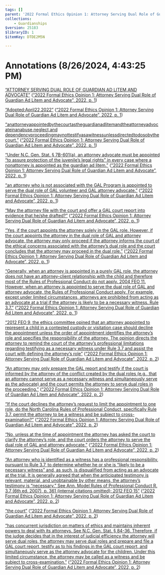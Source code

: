 ```yaml
---
tags: []
parent: '2022 Formal Ethics Opinion 1: Attorney Serving Dual Role of Guardian Ad Litem and Advocate'
collections:
    - Guardianships
$version: 25183
$libraryID: 1
$itemKey: DTDE2M5N

---
```

# Annotations (8/26/2024, 4:43:25 PM)

<span class="highlight" data-annotation="%7B%22attachmentURI%22%3A%22http%3A%2F%2Fzotero.org%2Fusers%2F21885%2Fitems%2FSSI7IIWC%22%2C%22annotationKey%22%3A%226V5C368T%22%2C%22color%22%3A%22%23fced8c%22%2C%22pageLabel%22%3A%221%22%2C%22position%22%3A%7B%22pageIndex%22%3A0%2C%22rects%22%3A%5B%5B39.833%2C640.167%2C521.165%2C658.647%5D%2C%5B39.833%2C616.917%2C126.767%2C635.397%5D%5D%7D%2C%22citationItem%22%3A%7B%22uris%22%3A%5B%22http%3A%2F%2Fzotero.org%2Fusers%2F21885%2Fitems%2FL7IB6Y5U%22%5D%2C%22locator%22%3A%221%22%7D%7D" ztype="zhighlight"><a href="zotero://open-pdf/library/items/SSI7IIWC?page=1&#x26;annotation=6V5C368T">“ATTORNEY SERVING DUAL ROLE OF GUARDIAN AD LITEM AND ADVOCATE”</a></span> <span class="citation" data-citation="%7B%22citationItems%22%3A%5B%7B%22uris%22%3A%5B%22http%3A%2F%2Fzotero.org%2Fusers%2F21885%2Fitems%2FL7IB6Y5U%22%5D%2C%22locator%22%3A%221%22%7D%5D%2C%22properties%22%3A%7B%7D%7D" ztype="zcitation">(<span class="citation-item"><a href="zotero://select/library/items/L7IB6Y5U"><a href="zotero://select/library/items/L7IB6Y5U"></a><a href="zotero://select/library/items/L7IB6Y5U"></a><a href="zotero://select/library/items/L7IB6Y5U"></a><a href="zotero://select/library/items/L7IB6Y5U"></a><a href="zotero://select/library/items/L7IB6Y5U"></a><a href="zotero://select/library/items/L7IB6Y5U"></a><a href="zotero://select/library/items/L7IB6Y5U">“2022 Formal Ethics Opinion 1: Attorney Serving Dual Role of Guardian Ad Litem and Advocate”, 2022, p. 1</a></a></span>)</span>

<span class="highlight" data-annotation="%7B%22attachmentURI%22%3A%22http%3A%2F%2Fzotero.org%2Fusers%2F21885%2Fitems%2FSSI7IIWC%22%2C%22annotationKey%22%3A%224WFFIBIH%22%2C%22color%22%3A%22%23fced8c%22%2C%22pageLabel%22%3A%221%22%2C%22position%22%3A%7B%22pageIndex%22%3A0%2C%22rects%22%3A%5B%5B38.112%2C592.416%2C135.328%2C607.707%5D%5D%7D%2C%22citationItem%22%3A%7B%22uris%22%3A%5B%22http%3A%2F%2Fzotero.org%2Fusers%2F21885%2Fitems%2FL7IB6Y5U%22%5D%2C%22locator%22%3A%221%22%7D%7D" ztype="zhighlight"><a href="zotero://open-pdf/library/items/SSI7IIWC?page=1&#x26;annotation=4WFFIBIH">“Adopted:April22,2022”</a></span> <span class="citation" data-citation="%7B%22citationItems%22%3A%5B%7B%22uris%22%3A%5B%22http%3A%2F%2Fzotero.org%2Fusers%2F21885%2Fitems%2FL7IB6Y5U%22%5D%2C%22locator%22%3A%221%22%7D%5D%2C%22properties%22%3A%7B%7D%7D" ztype="zcitation">(<span class="citation-item"><a href="zotero://select/library/items/L7IB6Y5U"><a href="zotero://select/library/items/L7IB6Y5U"></a><a href="zotero://select/library/items/L7IB6Y5U"></a><a href="zotero://select/library/items/L7IB6Y5U"></a><a href="zotero://select/library/items/L7IB6Y5U"></a><a href="zotero://select/library/items/L7IB6Y5U"></a><a href="zotero://select/library/items/L7IB6Y5U"></a><a href="zotero://select/library/items/L7IB6Y5U">“2022 Formal Ethics Opinion 1: Attorney Serving Dual Role of Guardian Ad Litem and Advocate”, 2022, p. 1</a></a></span>)</span>

<span class="highlight" data-annotation="%7B%22attachmentURI%22%3A%22http%3A%2F%2Fzotero.org%2Fusers%2F21885%2Fitems%2FSSI7IIWC%22%2C%22annotationKey%22%3A%22EMPIJK6M%22%2C%22color%22%3A%22%23fced8c%22%2C%22pageLabel%22%3A%221%22%2C%22position%22%3A%7B%22pageIndex%22%3A0%2C%22rects%22%3A%5B%5B111.597%2C566.166%2C545.332%2C581.457%5D%2C%5B543.152%2C566.166%2C546.974%2C581.457%5D%2C%5B38.553%2C553.416%2C382.675%2C568.707%5D%5D%7D%2C%22citationItem%22%3A%7B%22uris%22%3A%5B%22http%3A%2F%2Fzotero.org%2Fusers%2F21885%2Fitems%2FL7IB6Y5U%22%5D%2C%22locator%22%3A%221%22%7D%7D" ztype="zhighlight"><a href="zotero://open-pdf/library/items/SSI7IIWC?page=1&#x26;annotation=EMPIJK6M">“anattorneyappointedbythecourtastheguardianadlitemandtheattorneyadvocateinanabuse,neglect,and dependencyproceedingmaynottestifyasawitnessunlessdirectedtodosobythecourt.”</a></span> <span class="citation" data-citation="%7B%22citationItems%22%3A%5B%7B%22uris%22%3A%5B%22http%3A%2F%2Fzotero.org%2Fusers%2F21885%2Fitems%2FL7IB6Y5U%22%5D%2C%22locator%22%3A%221%22%7D%5D%2C%22properties%22%3A%7B%7D%7D" ztype="zcitation">(<span class="citation-item"><a href="zotero://select/library/items/L7IB6Y5U"><a href="zotero://select/library/items/L7IB6Y5U"></a><a href="zotero://select/library/items/L7IB6Y5U"></a><a href="zotero://select/library/items/L7IB6Y5U"></a><a href="zotero://select/library/items/L7IB6Y5U"></a><a href="zotero://select/library/items/L7IB6Y5U"></a><a href="zotero://select/library/items/L7IB6Y5U"></a><a href="zotero://select/library/items/L7IB6Y5U">“2022 Formal Ethics Opinion 1: Attorney Serving Dual Role of Guardian Ad Litem and Advocate”, 2022, p. 1</a></a></span>)</span>

<span class="highlight" data-annotation="%7B%22attachmentURI%22%3A%22http%3A%2F%2Fzotero.org%2Fusers%2F21885%2Fitems%2FSSI7IIWC%22%2C%22annotationKey%22%3A%22BIX668AZ%22%2C%22color%22%3A%22%23fced8c%22%2C%22pageLabel%22%3A%221%22%2C%22position%22%3A%7B%22pageIndex%22%3A0%2C%22rects%22%3A%5B%5B302.792%2C478.416%2C550.688%2C493.707%5D%2C%5B40.047%2C465.666%2C553.759%2C480.957%5D%5D%7D%2C%22citationItem%22%3A%7B%22uris%22%3A%5B%22http%3A%2F%2Fzotero.org%2Fusers%2F21885%2Fitems%2FL7IB6Y5U%22%5D%2C%22locator%22%3A%221%22%7D%7D" ztype="zhighlight"><a href="zotero://open-pdf/library/items/SSI7IIWC?page=1&#x26;annotation=BIX668AZ">“Under N.C. Gen. Stat. § 7B-601(a), an attorney advocate must be appointed “to assure protection of the juvenile’s legal rights” in every case where a nonattorney is appointed as the guardian ad litem.”</a></span> <span class="citation" data-citation="%7B%22citationItems%22%3A%5B%7B%22uris%22%3A%5B%22http%3A%2F%2Fzotero.org%2Fusers%2F21885%2Fitems%2FL7IB6Y5U%22%5D%2C%22locator%22%3A%221%22%7D%5D%2C%22properties%22%3A%7B%7D%7D" ztype="zcitation">(<span class="citation-item"><a href="zotero://select/library/items/L7IB6Y5U"><a href="zotero://select/library/items/L7IB6Y5U"></a><a href="zotero://select/library/items/L7IB6Y5U"></a><a href="zotero://select/library/items/L7IB6Y5U"></a><a href="zotero://select/library/items/L7IB6Y5U"></a><a href="zotero://select/library/items/L7IB6Y5U"></a><a href="zotero://select/library/items/L7IB6Y5U"></a><a href="zotero://select/library/items/L7IB6Y5U">“2022 Formal Ethics Opinion 1: Attorney Serving Dual Role of Guardian Ad Litem and Advocate”, 2022, p. 1</a></a></span>)</span>

<span class="highlight" data-annotation="%7B%22attachmentURI%22%3A%22http%3A%2F%2Fzotero.org%2Fusers%2F21885%2Fitems%2FSSI7IIWC%22%2C%22annotationKey%22%3A%22VIQTYJU9%22%2C%22color%22%3A%22%23fced8c%22%2C%22pageLabel%22%3A%221%22%2C%22position%22%3A%7B%22pageIndex%22%3A0%2C%22rects%22%3A%5B%5B162.582%2C377.916%2C542.832%2C393.207%5D%2C%5B39.642%2C365.166%2C185.379%2C380.457%5D%5D%7D%2C%22citationItem%22%3A%7B%22uris%22%3A%5B%22http%3A%2F%2Fzotero.org%2Fusers%2F21885%2Fitems%2FL7IB6Y5U%22%5D%2C%22locator%22%3A%221%22%7D%7D" ztype="zhighlight"><a href="zotero://open-pdf/library/items/SSI7IIWC?page=1&#x26;annotation=VIQTYJU9">“an attorney who is not associated with the GAL Program is appointed to serve the dual role of GAL volunteer and GAL attorney advocate.”</a></span> <span class="citation" data-citation="%7B%22citationItems%22%3A%5B%7B%22uris%22%3A%5B%22http%3A%2F%2Fzotero.org%2Fusers%2F21885%2Fitems%2FL7IB6Y5U%22%5D%2C%22locator%22%3A%221%22%7D%5D%2C%22properties%22%3A%7B%7D%7D" ztype="zcitation">(<span class="citation-item"><a href="zotero://select/library/items/L7IB6Y5U"><a href="zotero://select/library/items/L7IB6Y5U"></a><a href="zotero://select/library/items/L7IB6Y5U"></a><a href="zotero://select/library/items/L7IB6Y5U"></a><a href="zotero://select/library/items/L7IB6Y5U"></a><a href="zotero://select/library/items/L7IB6Y5U"></a><a href="zotero://select/library/items/L7IB6Y5U"></a><a href="zotero://select/library/items/L7IB6Y5U">“2022 Formal Ethics Opinion 1: Attorney Serving Dual Role of Guardian Ad Litem and Advocate”, 2022, p. 1</a></a></span>)</span>

<span class="highlight" data-annotation="%7B%22attachmentURI%22%3A%22http%3A%2F%2Fzotero.org%2Fusers%2F21885%2Fitems%2FSSI7IIWC%22%2C%22annotationKey%22%3A%22I9YAVLKW%22%2C%22color%22%3A%22%23fced8c%22%2C%22pageLabel%22%3A%221%22%2C%22position%22%3A%7B%22pageIndex%22%3A0%2C%22rects%22%3A%5B%5B40.065%2C195.666%2C424.923%2C210.957%5D%5D%7D%2C%22citationItem%22%3A%7B%22uris%22%3A%5B%22http%3A%2F%2Fzotero.org%2Fusers%2F21885%2Fitems%2FL7IB6Y5U%22%5D%2C%22locator%22%3A%221%22%7D%7D" ztype="zhighlight"><a href="zotero://open-pdf/library/items/SSI7IIWC?page=1&#x26;annotation=I9YAVLKW">“May the attorney file with the court and offer a GAL court report into evidence that he/she drafted?”</a></span> <span class="citation" data-citation="%7B%22citationItems%22%3A%5B%7B%22uris%22%3A%5B%22http%3A%2F%2Fzotero.org%2Fusers%2F21885%2Fitems%2FL7IB6Y5U%22%5D%2C%22locator%22%3A%221%22%7D%5D%2C%22properties%22%3A%7B%7D%7D" ztype="zcitation">(<span class="citation-item"><a href="zotero://select/library/items/L7IB6Y5U"><a href="zotero://select/library/items/L7IB6Y5U"></a><a href="zotero://select/library/items/L7IB6Y5U"></a><a href="zotero://select/library/items/L7IB6Y5U"></a><a href="zotero://select/library/items/L7IB6Y5U"></a><a href="zotero://select/library/items/L7IB6Y5U"></a><a href="zotero://select/library/items/L7IB6Y5U"></a><a href="zotero://select/library/items/L7IB6Y5U">“2022 Formal Ethics Opinion 1: Attorney Serving Dual Role of Guardian Ad Litem and Advocate”, 2022, p. 1</a></a></span>)</span>

<span class="highlight" data-annotation="%7B%22attachmentURI%22%3A%22http%3A%2F%2Fzotero.org%2Fusers%2F21885%2Fitems%2FSSI7IIWC%22%2C%22annotationKey%22%3A%22BQ7HWVGI%22%2C%22color%22%3A%22%23fced8c%22%2C%22pageLabel%22%3A%221%22%2C%22position%22%3A%7B%22pageIndex%22%3A0%2C%22rects%22%3A%5B%5B39.624%2C158.916%2C272.94%2C174.207%5D%2C%5B276.315%2C158.916%2C551.023%2C174.207%5D%2C%5B40.047%2C146.166%2C564.234%2C161.457%5D%2C%5B40.074%2C133.416%2C349.674%2C148.707%5D%5D%7D%2C%22citationItem%22%3A%7B%22uris%22%3A%5B%22http%3A%2F%2Fzotero.org%2Fusers%2F21885%2Fitems%2FL7IB6Y5U%22%5D%2C%22locator%22%3A%221%22%7D%7D" ztype="zhighlight"><a href="zotero://open-pdf/library/items/SSI7IIWC?page=1&#x26;annotation=BQ7HWVGI">“Yes, if the court appoints the attorney solely in the GAL role. However, if the court appoints the attorney in the dual role of GAL and attorney advocate, the attorney may only proceed if the attorney informs the court of the ethical concerns associated with the attorney’s dual role and the court concludes that the attorney may proceed in the dual role.”</a></span> <span class="citation" data-citation="%7B%22citationItems%22%3A%5B%7B%22uris%22%3A%5B%22http%3A%2F%2Fzotero.org%2Fusers%2F21885%2Fitems%2FL7IB6Y5U%22%5D%2C%22locator%22%3A%221%22%7D%5D%2C%22properties%22%3A%7B%7D%7D" ztype="zcitation">(<span class="citation-item"><a href="zotero://select/library/items/L7IB6Y5U"><a href="zotero://select/library/items/L7IB6Y5U"></a><a href="zotero://select/library/items/L7IB6Y5U"></a><a href="zotero://select/library/items/L7IB6Y5U"></a><a href="zotero://select/library/items/L7IB6Y5U"></a><a href="zotero://select/library/items/L7IB6Y5U"></a><a href="zotero://select/library/items/L7IB6Y5U"></a><a href="zotero://select/library/items/L7IB6Y5U">“2022 Formal Ethics Opinion 1: Attorney Serving Dual Role of Guardian Ad Litem and Advocate”, 2022, p. 1</a></a></span>)</span>

<span class="highlight" data-annotation="%7B%22attachmentURI%22%3A%22http%3A%2F%2Fzotero.org%2Fusers%2F21885%2Fitems%2FSSI7IIWC%22%2C%22annotationKey%22%3A%22JB8TWCHB%22%2C%22color%22%3A%22%23fced8c%22%2C%22pageLabel%22%3A%221%22%2C%22position%22%3A%7B%22pageIndex%22%3A0%2C%22rects%22%3A%5B%5B40.137%2C115.416%2C563.471%2C130.707%5D%2C%5B40.047%2C102.666%2C305.826%2C117.957%5D%2C%5B310.97%2C102.666%2C363.809%2C117.957%5D%2C%5B402.58%2C102.666%2C566.641%2C117.957%5D%2C%5B40.074%2C89.916%2C350.08%2C105.207%5D%2C%5B368.86%2C89.916%2C544.693%2C105.207%5D%2C%5B40.047%2C76.416%2C502.334%2C91.707%5D%5D%7D%2C%22citationItem%22%3A%7B%22uris%22%3A%5B%22http%3A%2F%2Fzotero.org%2Fusers%2F21885%2Fitems%2FL7IB6Y5U%22%5D%2C%22locator%22%3A%221%22%7D%7D" ztype="zhighlight"><a href="zotero://open-pdf/library/items/SSI7IIWC?page=1&#x26;annotation=JB8TWCHB">“Generally, when an attorney is appointed in a purely GAL role, the attorney does not have an attorney-client relationship with the child and therefore most of the Rules of Professional Conduct do not apply. 2004 FEO 11. However, when an attorney is appointed to serve the dual role of GAL and attorney advocate, the Rules of Professional Conduct apply. For example, except under limited circumstances, attorneys are prohibited from acting as an advocate at a trial if the attorney is likely to be a necessary witness. Rule 3.7.”</a></span> <span class="citation" data-citation="%7B%22citationItems%22%3A%5B%7B%22uris%22%3A%5B%22http%3A%2F%2Fzotero.org%2Fusers%2F21885%2Fitems%2FL7IB6Y5U%22%5D%2C%22locator%22%3A%221%22%7D%5D%2C%22properties%22%3A%7B%7D%7D" ztype="zcitation">(<span class="citation-item"><a href="zotero://select/library/items/L7IB6Y5U"><a href="zotero://select/library/items/L7IB6Y5U"></a><a href="zotero://select/library/items/L7IB6Y5U"></a><a href="zotero://select/library/items/L7IB6Y5U"></a><a href="zotero://select/library/items/L7IB6Y5U"></a><a href="zotero://select/library/items/L7IB6Y5U"></a><a href="zotero://select/library/items/L7IB6Y5U"></a><a href="zotero://select/library/items/L7IB6Y5U">“2022 Formal Ethics Opinion 1: Attorney Serving Dual Role of Guardian Ad Litem and Advocate”, 2022, p. 1</a></a></span>)</span>

<span class="highlight" data-annotation="%7B%22attachmentURI%22%3A%22http%3A%2F%2Fzotero.org%2Fusers%2F21885%2Fitems%2FSSI7IIWC%22%2C%22annotationKey%22%3A%22B9GDJWDY%22%2C%22color%22%3A%22%23fced8c%22%2C%22pageLabel%22%3A%222%22%2C%22position%22%3A%7B%22pageIndex%22%3A1%2C%22rects%22%3A%5B%5B282.264%2C749.916%2C556.035%2C765.207%5D%2C%5B39.993%2C737.166%2C562.74%2C752.457%5D%2C%5B40.047%2C724.416%2C275.379%2C739.707%5D%2C%5B279.999%2C724.416%2C548.037%2C739.707%5D%2C%5B39.885%2C711.666%2C559.454%2C726.957%5D%5D%7D%2C%22citationItem%22%3A%7B%22uris%22%3A%5B%22http%3A%2F%2Fzotero.org%2Fusers%2F21885%2Fitems%2FL7IB6Y5U%22%5D%2C%22locator%22%3A%222%22%7D%7D" ztype="zhighlight"><a href="zotero://open-pdf/library/items/SSI7IIWC?page=2&#x26;annotation=B9GDJWDY">“2012 FEO 9, the ethics committee opined that an attorney appointed to represent a child in a contested custody or visitation case should decline the appointment unless the order of appointment identifies the attorney’s role and specifies the responsibility of the attorney. The opinion directs the attorney to remind the court of the attorney’s professional limitations regarding testifying as a necessary witness under Rule 3.7 and assist the court with defining the attorney’s role”</a></span> <span class="citation" data-citation="%7B%22citationItems%22%3A%5B%7B%22uris%22%3A%5B%22http%3A%2F%2Fzotero.org%2Fusers%2F21885%2Fitems%2FL7IB6Y5U%22%5D%2C%22locator%22%3A%222%22%7D%5D%2C%22properties%22%3A%7B%7D%7D" ztype="zcitation">(<span class="citation-item"><a href="zotero://select/library/items/L7IB6Y5U"><a href="zotero://select/library/items/L7IB6Y5U"></a><a href="zotero://select/library/items/L7IB6Y5U"></a><a href="zotero://select/library/items/L7IB6Y5U"></a><a href="zotero://select/library/items/L7IB6Y5U"></a><a href="zotero://select/library/items/L7IB6Y5U"></a><a href="zotero://select/library/items/L7IB6Y5U"></a><a href="zotero://select/library/items/L7IB6Y5U">“2022 Formal Ethics Opinion 1: Attorney Serving Dual Role of Guardian Ad Litem and Advocate”, 2022, p. 2</a></a></span>)</span>

<span class="highlight" data-annotation="%7B%22attachmentURI%22%3A%22http%3A%2F%2Fzotero.org%2Fusers%2F21885%2Fitems%2FSSI7IIWC%22%2C%22annotationKey%22%3A%22G3VVIAVS%22%2C%22color%22%3A%22%23fced8c%22%2C%22pageLabel%22%3A%222%22%2C%22position%22%3A%7B%22pageIndex%22%3A1%2C%22rects%22%3A%5B%5B39.633%2C548.916%2C565.827%2C564.207%5D%2C%5B40.164%2C536.166%2C570.939%2C551.457%5D%2C%5B40.011%2C523.416%2C170.547%2C538.707%5D%5D%7D%2C%22citationItem%22%3A%7B%22uris%22%3A%5B%22http%3A%2F%2Fzotero.org%2Fusers%2F21885%2Fitems%2FL7IB6Y5U%22%5D%2C%22locator%22%3A%222%22%7D%7D" ztype="zhighlight"><a href="zotero://open-pdf/library/items/SSI7IIWC?page=2&#x26;annotation=G3VVIAVS">“An attorney may only prepare the GAL report and testify if the court is informed by the attorney of the conflict created by the dual roles (e.g., that an attorney cannot serve as a necessary witness and simultaneously serve as the advocate) and the court permits the attorney to serve dual roles in the proceeding.”</a></span> <span class="citation" data-citation="%7B%22citationItems%22%3A%5B%7B%22uris%22%3A%5B%22http%3A%2F%2Fzotero.org%2Fusers%2F21885%2Fitems%2FL7IB6Y5U%22%5D%2C%22locator%22%3A%222%22%7D%5D%2C%22properties%22%3A%7B%7D%7D" ztype="zcitation">(<span class="citation-item"><a href="zotero://select/library/items/L7IB6Y5U"><a href="zotero://select/library/items/L7IB6Y5U"></a><a href="zotero://select/library/items/L7IB6Y5U"></a><a href="zotero://select/library/items/L7IB6Y5U"></a><a href="zotero://select/library/items/L7IB6Y5U"></a><a href="zotero://select/library/items/L7IB6Y5U"></a><a href="zotero://select/library/items/L7IB6Y5U"></a><a href="zotero://select/library/items/L7IB6Y5U">“2022 Formal Ethics Opinion 1: Attorney Serving Dual Role of Guardian Ad Litem and Advocate”, 2022, p. 2</a></a></span>)</span>

<span class="highlight" data-annotation="%7B%22attachmentURI%22%3A%22http%3A%2F%2Fzotero.org%2Fusers%2F21885%2Fitems%2FSSI7IIWC%22%2C%22annotationKey%22%3A%22D6CHY44B%22%2C%22color%22%3A%22%23fced8c%22%2C%22pageLabel%22%3A%222%22%2C%22position%22%3A%7B%22pageIndex%22%3A1%2C%22rects%22%3A%5B%5B40.047%2C486.666%2C552.609%2C501.957%5D%2C%5B40.011%2C473.916%2C400.057%2C489.207%5D%5D%7D%2C%22citationItem%22%3A%7B%22uris%22%3A%5B%22http%3A%2F%2Fzotero.org%2Fusers%2F21885%2Fitems%2FL7IB6Y5U%22%5D%2C%22locator%22%3A%222%22%7D%7D" ztype="zhighlight"><a href="zotero://open-pdf/library/items/SSI7IIWC?page=2&#x26;annotation=D6CHY44B">“If the court declines the attorney’s request to limit the appointment to one role, do the North Carolina Rules of Professional Conduct, specifically Rule 3.7, permit the attorney to be a witness and be subject to cross-examination?”</a></span> <span class="citation" data-citation="%7B%22citationItems%22%3A%5B%7B%22uris%22%3A%5B%22http%3A%2F%2Fzotero.org%2Fusers%2F21885%2Fitems%2FL7IB6Y5U%22%5D%2C%22locator%22%3A%222%22%7D%5D%2C%22properties%22%3A%7B%7D%7D" ztype="zcitation">(<span class="citation-item"><a href="zotero://select/library/items/L7IB6Y5U"><a href="zotero://select/library/items/L7IB6Y5U"></a><a href="zotero://select/library/items/L7IB6Y5U"></a><a href="zotero://select/library/items/L7IB6Y5U"></a><a href="zotero://select/library/items/L7IB6Y5U"></a><a href="zotero://select/library/items/L7IB6Y5U"></a><a href="zotero://select/library/items/L7IB6Y5U"></a><a href="zotero://select/library/items/L7IB6Y5U">“2022 Formal Ethics Opinion 1: Attorney Serving Dual Role of Guardian Ad Litem and Advocate”, 2022, p. 2</a></a></span>)</span>

<span class="highlight" data-annotation="%7B%22attachmentURI%22%3A%22http%3A%2F%2Fzotero.org%2Fusers%2F21885%2Fitems%2FSSI7IIWC%22%2C%22annotationKey%22%3A%22DQR4FM8D%22%2C%22color%22%3A%22%23fced8c%22%2C%22pageLabel%22%3A%222%22%2C%22position%22%3A%7B%22pageIndex%22%3A1%2C%22rects%22%3A%5B%5B40.074%2C437.916%2C565.232%2C453.207%5D%2C%5B40.011%2C425.166%2C229.551%2C440.457%5D%5D%7D%2C%22citationItem%22%3A%7B%22uris%22%3A%5B%22http%3A%2F%2Fzotero.org%2Fusers%2F21885%2Fitems%2FL7IB6Y5U%22%5D%2C%22locator%22%3A%222%22%7D%7D" ztype="zhighlight"><a href="zotero://open-pdf/library/items/SSI7IIWC?page=2&#x26;annotation=DQR4FM8D">“No, unless at the time of appointment the attorney has asked the court to clarify the attorney’s role, and the court orders the attorney to serve the dual role of GAL and attorney advocate.”</a></span> <span class="citation" data-citation="%7B%22citationItems%22%3A%5B%7B%22uris%22%3A%5B%22http%3A%2F%2Fzotero.org%2Fusers%2F21885%2Fitems%2FL7IB6Y5U%22%5D%2C%22locator%22%3A%222%22%7D%5D%2C%22properties%22%3A%7B%7D%7D" ztype="zcitation">(<span class="citation-item"><a href="zotero://select/library/items/L7IB6Y5U"><a href="zotero://select/library/items/L7IB6Y5U"></a><a href="zotero://select/library/items/L7IB6Y5U"></a><a href="zotero://select/library/items/L7IB6Y5U"></a><a href="zotero://select/library/items/L7IB6Y5U"></a><a href="zotero://select/library/items/L7IB6Y5U"></a><a href="zotero://select/library/items/L7IB6Y5U"></a><a href="zotero://select/library/items/L7IB6Y5U">“2022 Formal Ethics Opinion 1: Attorney Serving Dual Role of Guardian Ad Litem and Advocate”, 2022, p. 2</a></a></span>)</span>

<span class="highlight" data-annotation="%7B%22attachmentURI%22%3A%22http%3A%2F%2Fzotero.org%2Fusers%2F21885%2Fitems%2FSSI7IIWC%22%2C%22annotationKey%22%3A%227FV5GCQM%22%2C%22color%22%3A%22%23fced8c%22%2C%22pageLabel%22%3A%222%22%2C%22position%22%3A%7B%22pageIndex%22%3A1%2C%22rects%22%3A%5B%5B39.633%2C311.916%2C570.581%2C327.207%5D%2C%5B39.822%2C299.166%2C536.867%2C314.457%5D%2C%5B40.047%2C285.666%2C556.049%2C300.957%5D%2C%5B40.056%2C272.916%2C421.794%2C288.207%5D%5D%7D%2C%22citationItem%22%3A%7B%22uris%22%3A%5B%22http%3A%2F%2Fzotero.org%2Fusers%2F21885%2Fitems%2FL7IB6Y5U%22%5D%2C%22locator%22%3A%222%22%7D%7D" ztype="zhighlight"><a href="zotero://open-pdf/library/items/SSI7IIWC?page=2&#x26;annotation=7FV5GCQM">“An attorney who is identified as a witness has a professional responsibility, pursuant to Rule 3.7, to determine whether he or she is “likely to be a necessary witness” and, as such, is disqualified from acting as an advocate at the trial. It is generally agreed that when the anticipated testimony is relevant, material, and unobtainable by other means, the attorney’s testimony is “necessary.” See Ann. Model Rules of Professional Conduct R. 3.7 (6th ed. 2007), p. 361 (internal citations omitted); 2012 FEO 15”</a></span> <span class="citation" data-citation="%7B%22citationItems%22%3A%5B%7B%22uris%22%3A%5B%22http%3A%2F%2Fzotero.org%2Fusers%2F21885%2Fitems%2FL7IB6Y5U%22%5D%2C%22locator%22%3A%222%22%7D%5D%2C%22properties%22%3A%7B%7D%7D" ztype="zcitation">(<span class="citation-item"><a href="zotero://select/library/items/L7IB6Y5U"><a href="zotero://select/library/items/L7IB6Y5U"></a><a href="zotero://select/library/items/L7IB6Y5U"></a><a href="zotero://select/library/items/L7IB6Y5U"></a><a href="zotero://select/library/items/L7IB6Y5U"></a><a href="zotero://select/library/items/L7IB6Y5U"></a><a href="zotero://select/library/items/L7IB6Y5U"></a><a href="zotero://select/library/items/L7IB6Y5U">“2022 Formal Ethics Opinion 1: Attorney Serving Dual Role of Guardian Ad Litem and Advocate”, 2022, p. 2</a></a></span>)</span>

<span class="highlight" data-annotation="%7B%22attachmentURI%22%3A%22http%3A%2F%2Fzotero.org%2Fusers%2F21885%2Fitems%2FSSI7IIWC%22%2C%22annotationKey%22%3A%22MVT92JP7%22%2C%22color%22%3A%22%23fced8c%22%2C%22pageLabel%22%3A%222%22%2C%22position%22%3A%7B%22pageIndex%22%3A1%2C%22rects%22%3A%5B%5B537.099%2C242.166%2C571.974%2C257.457%5D%5D%7D%2C%22citationItem%22%3A%7B%22uris%22%3A%5B%22http%3A%2F%2Fzotero.org%2Fusers%2F21885%2Fitems%2FL7IB6Y5U%22%5D%2C%22locator%22%3A%222%22%7D%7D" ztype="zhighlight"><a href="zotero://open-pdf/library/items/SSI7IIWC?page=2&#x26;annotation=MVT92JP7">“the court”</a></span> <span class="citation" data-citation="%7B%22citationItems%22%3A%5B%7B%22uris%22%3A%5B%22http%3A%2F%2Fzotero.org%2Fusers%2F21885%2Fitems%2FL7IB6Y5U%22%5D%2C%22locator%22%3A%222%22%7D%5D%2C%22properties%22%3A%7B%7D%7D" ztype="zcitation">(<span class="citation-item"><a href="zotero://select/library/items/L7IB6Y5U"><a href="zotero://select/library/items/L7IB6Y5U"></a><a href="zotero://select/library/items/L7IB6Y5U"></a><a href="zotero://select/library/items/L7IB6Y5U"></a><a href="zotero://select/library/items/L7IB6Y5U"></a><a href="zotero://select/library/items/L7IB6Y5U"></a><a href="zotero://select/library/items/L7IB6Y5U"></a><a href="zotero://select/library/items/L7IB6Y5U">“2022 Formal Ethics Opinion 1: Attorney Serving Dual Role of Guardian Ad Litem and Advocate”, 2022, p. 2</a></a></span>)</span>

<span class="highlight" data-annotation="%7B%22attachmentURI%22%3A%22http%3A%2F%2Fzotero.org%2Fusers%2F21885%2Fitems%2FSSI7IIWC%22%2C%22annotationKey%22%3A%22HJI7TK8M%22%2C%22color%22%3A%22%23fced8c%22%2C%22pageLabel%22%3A%222%22%2C%22position%22%3A%7B%22pageIndex%22%3A1%2C%22rects%22%3A%5B%5B39.921%2C229.416%2C555.307%2C244.707%5D%2C%5B82.959%2C216.666%2C552.111%2C231.957%5D%2C%5B39.993%2C203.916%2C565.674%2C219.207%5D%2C%5B40.047%2C191.166%2C563.829%2C206.457%5D%5D%7D%2C%22citationItem%22%3A%7B%22uris%22%3A%5B%22http%3A%2F%2Fzotero.org%2Fusers%2F21885%2Fitems%2FL7IB6Y5U%22%5D%2C%22locator%22%3A%222%22%7D%7D" ztype="zhighlight"><a href="zotero://open-pdf/library/items/SSI7IIWC?page=2&#x26;annotation=HJI7TK8M">“has concurrent jurisdiction on matters of ethics and maintains inherent powers to deal with its attorneys. See N.C. Gen. Stat. § 84-36. Therefore, if the judge decides that in the interest of judicial efficiency the attorney will serve dual roles, the attorney may serve dual roles and prepare and file a GAL court report, testify as to his findings in the GAL court report, and simultaneously serve as the attorney advocate for the children. Under this limited circumstance, the attorney may be called as a witness and be subject to cross-examination.”</a></span> <span class="citation" data-citation="%7B%22citationItems%22%3A%5B%7B%22uris%22%3A%5B%22http%3A%2F%2Fzotero.org%2Fusers%2F21885%2Fitems%2FL7IB6Y5U%22%5D%2C%22locator%22%3A%222%22%7D%5D%2C%22properties%22%3A%7B%7D%7D" ztype="zcitation">(<span class="citation-item"><a href="zotero://select/library/items/L7IB6Y5U"><a href="zotero://select/library/items/L7IB6Y5U"></a><a href="zotero://select/library/items/L7IB6Y5U"></a><a href="zotero://select/library/items/L7IB6Y5U"></a><a href="zotero://select/library/items/L7IB6Y5U"></a><a href="zotero://select/library/items/L7IB6Y5U"></a><a href="zotero://select/library/items/L7IB6Y5U"></a><a href="zotero://select/library/items/L7IB6Y5U">“2022 Formal Ethics Opinion 1: Attorney Serving Dual Role of Guardian Ad Litem and Advocate”, 2022, p. 2</a></a></span>)</span>
